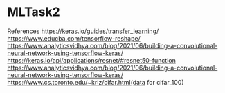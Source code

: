 # MLTask2
References 
https://keras.io/guides/transfer_learning/
https://www.educba.com/tensorflow-reshape/
https://www.analyticsvidhya.com/blog/2021/06/building-a-convolutional-neural-network-using-tensorflow-keras/
https://keras.io/api/applications/resnet/#resnet50-function
https://www.analyticsvidhya.com/blog/2021/06/building-a-convolutional-neural-network-using-tensorflow-keras/
https://www.cs.toronto.edu/~kriz/cifar.html(data for cifar_100)
